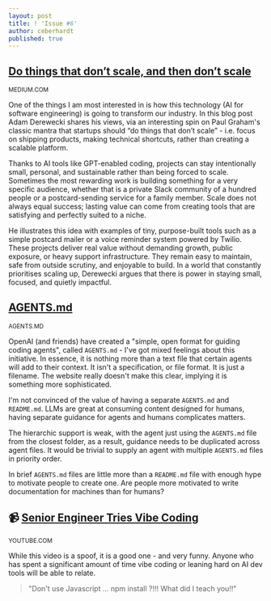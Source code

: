 ```yaml
---
layout: post
title: ! 'Issue #6'
author: ceberhardt
published: true
---
```


## [Do things that don’t scale, and then don’t scale](https://derwiki.medium.com/do-things-that-dont-scale-and-then-don-t-scale-9fd2cd7e2156)

<small>MEDIUM.COM</small>

One of the things I am most interested in is how this technology (AI for software engineering) is going to transform our industry. In this blog post Adam Derewecki shares his views, via an interesting spin on Paul Graham's classic mantra that startups should “do things that don’t scale” - i.e. focus on shipping products, making technical shortcuts, rather than creating a scalable platform.

Thanks to AI tools like GPT-enabled coding, projects can stay intentionally small, personal, and sustainable rather than being forced to scale. Sometimes the most rewarding work is building something for a very specific audience, whether that is a private Slack community of a hundred people or a postcard-sending service for a family member. Scale does not always equal success; lasting value can come from creating tools that are satisfying and perfectly suited to a niche.

He illustrates this idea with examples of tiny, purpose-built tools such as a simple postcard mailer or a voice reminder system powered by Twilio. These projects deliver real value without demanding growth, public exposure, or heavy support infrastructure. They remain easy to maintain, safe from outside scrutiny, and enjoyable to build. In a world that constantly prioritises scaling up, Derewecki argues that there is power in staying small, focused, and quietly impactful.

## [AGENTS.md](https://agents.md/)

<small>AGENTS.MD</small>

OpenAI (and friends) have created a "simple, open format for guiding coding agents", called `AGENTS.md` - I've got mixed feelings about this initiative. In essence, it is nothing more than a text file that certain agents will add to their context. It isn't a specification, or file format. It is just a filename. The website really doesn't make this clear, implying it is something more sophisticated.

I'm not convinced of the value of having a separate `AGENTS.md` and `README.md`. LLMs are great at consuming content designed for humans, having separate guidance for agents and humans complicates matters. 

The hierarchic support is weak, with the agent just using the `AGENTS.md` file from the closest folder, as a result, guidance needs to be duplicated across agent files. It would be trivial to supply an agent with multiple `AGENTS.md` files in priority order.

In brief `AGENTS.md` files are little more than a `README.md` file with enough hype to motivate people to create one. Are people more motivated to write documentation for machines than for humans?

## 📹 [Senior Engineer Tries Vibe Coding](https://www.youtube.com/watch?v=_2C2CNmK7dQ)

<small>YOUTUBE.COM</small>

While this video is a spoof, it is a good one - and very funny. Anyone who has spent a significant amount of time vibe coding or leaning hard on AI dev tools will be able to relate.

> "Don't use Javascript ... npm install ?!!! What did I teach you!!"


